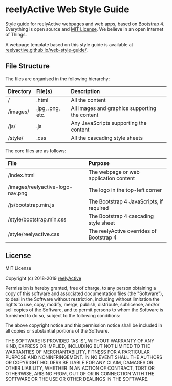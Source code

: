reelyActive Web Style Guide
===========================

Style guide for reelyActive webpages and web apps, based on [Bootstrap 4](https://getbootstrap.com).  Everything is open source and [MIT License](https://opensource.org/licenses/MIT).  We believe in an open Internet of Things.

A webpage template based on this style guide is available at [reelyactive.github.io/web-style-guide/](https://reelyactive.github.io/web-style-guide/).


File Structure
--------------

The files are organised in the following hierarchy:

| Directory | File(s)          | Description                                    |
|:----------|:-----------------|:-----------------------------------------------|
| /         | .html            | All the content                                |
| /images/  | .jpg, .png, etc. | All images and graphics supporting the content |
| /js/      | .js              | Any JavaScripts supporting the content         |
| /style/   | .css             | All the cascading style sheets                 |

The core files are as follows:

| File                             | Purpose                                  |
|:---------------------------------|:-----------------------------------------|
| /index.html                      | The webpage or web application content   |
| /images/reelyactive-logo-nav.png | The logo in the top-left corner          |
| /js/bootstrap.min.js             | The Bootstrap 4 JavaScripts, if required |
| /style/bootstrap.min.css         | The Bootstrap 4 cascading style sheet    |
| /style/reelyactive.css           | The reelyActive overrides of Bootstrap 4 |


License
-------

MIT License

Copyright (c) 2018-2019 [reelyActive](https://www.reelyactive.com)

Permission is hereby granted, free of charge, to any person obtaining a copy of this software and associated documentation files (the "Software"), to deal in the Software without restriction, including without limitation the rights to use, copy, modify, merge, publish, distribute, sublicense, and/or sell copies of the Software, and to permit persons to whom the Software is furnished to do so, subject to the following conditions:

The above copyright notice and this permission notice shall be included in all copies or substantial portions of the Software.

THE SOFTWARE IS PROVIDED "AS IS", WITHOUT WARRANTY OF ANY KIND, EXPRESS OR 
IMPLIED, INCLUDING BUT NOT LIMITED TO THE WARRANTIES OF MERCHANTABILITY, 
FITNESS FOR A PARTICULAR PURPOSE AND NONINFRINGEMENT. IN NO EVENT SHALL THE 
AUTHORS OR COPYRIGHT HOLDERS BE LIABLE FOR ANY CLAIM, DAMAGES OR OTHER 
LIABILITY, WHETHER IN AN ACTION OF CONTRACT, TORT OR OTHERWISE, ARISING FROM, 
OUT OF OR IN CONNECTION WITH THE SOFTWARE OR THE USE OR OTHER DEALINGS IN 
THE SOFTWARE.
